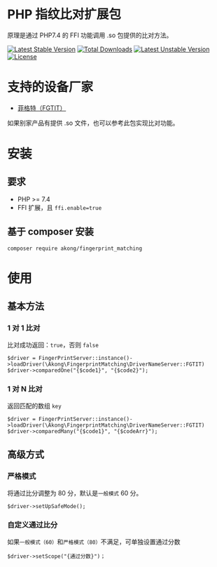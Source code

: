 # PHP 指纹比对扩展包

原理是通过 PHP7.4 的 FFI 功能调用 .so 包提供的比对方法。

[![Latest Stable Version](https://poser.pugx.org/akong/fingerprint_matching/v)](//packagist.org/packages/akong/fingerprint_matching) 
[![Total Downloads](https://poser.pugx.org/akong/fingerprint_matching/downloads)](//packagist.org/packages/akong/fingerprint_matching) 
[![Latest Unstable Version](https://poser.pugx.org/akong/fingerprint_matching/v/unstable)](//packagist.org/packages/akong/fingerprint_matching) 
[![License](https://poser.pugx.org/akong/fingerprint_matching/license)](//packagist.org/packages/akong/fingerprint_matching)

# 支持的设备厂家

- [菲格特（FGTIT）](http://www.fgtit.com/PC/demo-server.html)

如果别家产品有提供 .so 文件，也可以参考此包实现比对功能。

# 安装
## 要求
- PHP >= 7.4
- FFI 扩展，且 `ffi.enable=true`

## 基于 composer 安装

```
composer require akong/fingerprint_matching
```

# 使用

## 基本方法

### 1 对 1 比对
比对成功返回：`true`，否则 `false`

```
$driver = FingerPrintServer::instance()->loadDriver(\Akong\FingerprintMatching\DriverNameServer::FGTIT)
$driver->comparedOne("{$code1}", "{$code2}");
```

### 1 对 N 比对
返回匹配的数组 `key`

```
$driver = FingerPrintServer::instance()->loadDriver(\Akong\FingerprintMatching\DriverNameServer::FGTIT)
$driver->comparedMany("{$code1}", "{$codeArr}");
```

## 高级方式

### 严格模式

将通过比分调整为 80 分，默认是`一般模式` 60 分。

```
$driver->setUpSafeMode();
```

### 自定义通过比分

如果`一般模式（60）`和`严格模式（80）`不满足，可单独设置通过分数

```
$driver->setScope("{通过分数}")；
```